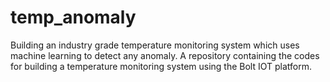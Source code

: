 # temp_anomaly
Building an industry grade temperature monitoring system which uses machine learning to detect any anomaly.
A repository containing the codes for building a temperature monitoring system using the Bolt IOT platform.
